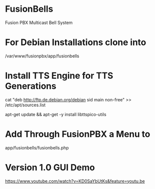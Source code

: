 # FusionBells

Fusion PBX Multicast Bell System


# For Debian Installations clone into
/var/www/fusionpbx/app/fusionbells

# Install TTS Engine for TTS Generations
cat "deb http://ftp.de.debian.org/debian sid main non-free" >> /etc/apt/sources.list

apt-get update && apt-get -y install libttspico-utils


# Add Through FusionPBX a Menu to 

app/fusionbells/fusionbells.php

# Version 1.0 GUI Demo

https://www.youtube.com/watch?v=KD0SaYbUtKs&feature=youtu.be
